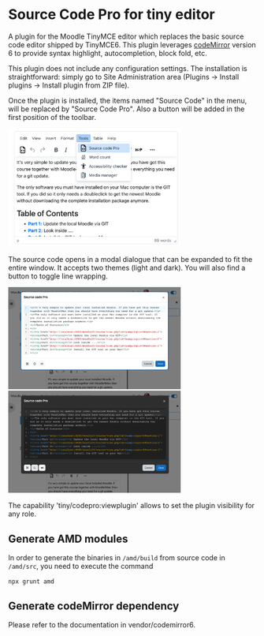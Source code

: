 # Source Code Pro for tiny editor

A plugin for the Moodle TinyMCE editor which replaces the basic source code editor shipped by TinyMCE6.
This plugin leverages [codeMirror](https://codemirror.net/) version 6 to provide syntax highlight, autocompletion, block fold, etc.

This plugin does not include any configuration settings. The installation is straightforward: simply go to Site Administration area (Plugins → Install plugins → Install plugin from ZIP file).

Once the plugin is installed, the items named "Source Code" in the menu, will be replaced by "Source Code Pro". Also a button will be added in the first position of the toolbar.

<img src="./pix/pict01.png" style="max-width:350px;">

The source code opens in a modal dialogue that can be expanded to fit the entire window. It accepts two themes (light and dark). You will also find a button to toggle line wrapping.

<img src="./pix/pict02.png" style="max-width:350px;">

<img src="./pix/pict03.png" style="max-width:350px;">

The capability 'tiny/codepro:viewplugin' allows to set the plugin visibility for any role.

## Generate AMD modules

In order to generate the binaries in `/amd/build` from source code in `/amd/src`, you need to execute the command

```
npx grunt amd
```

## Generate codeMirror dependency

Please refer to the documentation in vendor/codemirror6.
